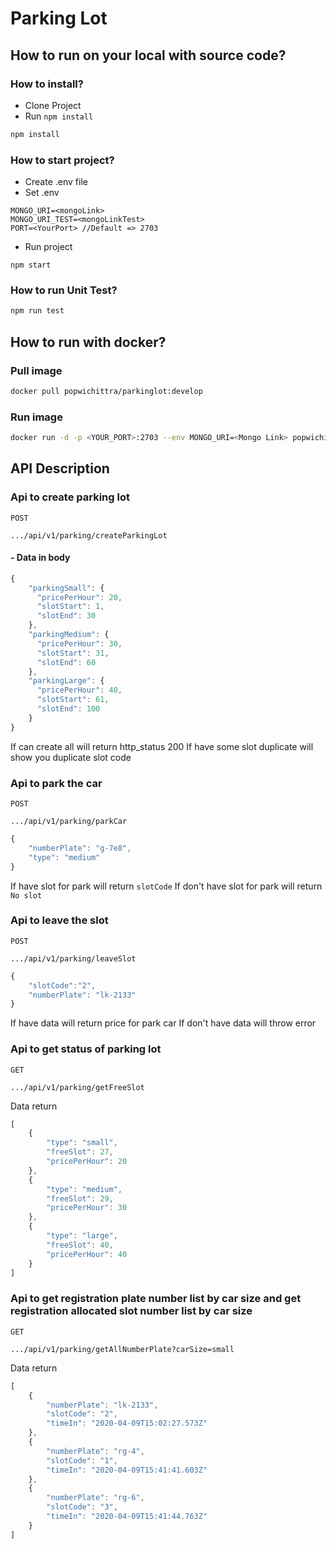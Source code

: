 # Parking Lot

## How to run on your local with source code?

### How to install?
- Clone Project
- Run ``` npm install ```
```sh
npm install
```

### How to start project?
- Create .env file
- Set .env
```
MONGO_URI=<mongoLink>
MONGO_URI_TEST=<mongoLinkTest>
PORT=<YourPort> //Default => 2703
```
- Run project
```
npm start
```

### How to run Unit Test?
```sh
npm run test
```

## How to run with docker?
### Pull image
```sh
docker pull popwichittra/parkinglot:develop
```

### Run image
```sh
docker run -d -p <YOUR_PORT>:2703 --env MONGO_URI=<Mongo Link> popwichittra/parkinglot:develop
```

## API Description
### Api to create parking lot
``` POST ```
```
.../api/v1/parking/createParkingLot
```
#### - Data in body
```JavaScript
{
    "parkingSmall": {
      "pricePerHour": 20,
      "slotStart": 1,
      "slotEnd": 30
    },
    "parkingMedium": {
      "pricePerHour": 30,
      "slotStart": 31,
      "slotEnd": 60
    },
    "parkingLarge": {
      "pricePerHour": 40,
      "slotStart": 61,
      "slotEnd": 100
    }
}
```
If can create all will return http_status 200
If have some slot duplicate will show you duplicate slot code

### Api to park the car
``` POST ```
```
.../api/v1/parking/parkCar
```

```JavaScript
{
	"numberPlate": "g-7e8",
	"type": "medium"
}
```
If have slot for park will return ``` slotCode ```
If don't have slot for park will return ``` No slot ```

### Api to leave the slot
``` POST ```
```
.../api/v1/parking/leaveSlot
```

```JavaScript
{
	"slotCode":"2",
	"numberPlate": "lk-2133"
}
```
If have data will return  price for park car
If don't have data will throw error

### Api to get status of parking lot
``` GET ```
```
.../api/v1/parking/getFreeSlot
```

Data return
```JavaScript
[
    {
        "type": "small",
        "freeSlot": 27,
        "pricePerHour": 20
    },
    {
        "type": "medium",
        "freeSlot": 29,
        "pricePerHour": 30
    },
    {
        "type": "large",
        "freeSlot": 40,
        "pricePerHour": 40
    }
]
```

### Api to get registration plate number list by car size and get registration allocated slot number list by car size
``` GET ```
```
.../api/v1/parking/getAllNumberPlate?carSize=small
```

Data return
```JavaScript
[
    {
        "numberPlate": "lk-2133",
        "slotCode": "2",
        "timeIn": "2020-04-09T15:02:27.573Z"
    },
    {
        "numberPlate": "rg-4",
        "slotCode": "1",
        "timeIn": "2020-04-09T15:41:41.603Z"
    },
    {
        "numberPlate": "rg-6",
        "slotCode": "3",
        "timeIn": "2020-04-09T15:41:44.763Z"
    }
]
```
